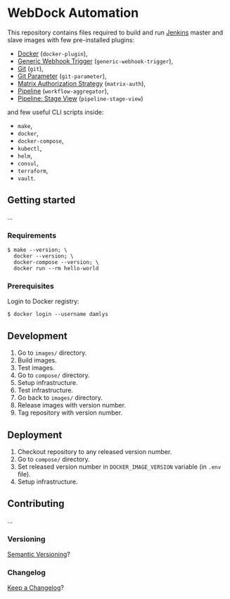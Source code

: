 WebDock Automation
===

This repository contains files required to build and run
[Jenkins](https://jenkins.io/) master and slave images with few pre-installed plugins:

- [Docker](https://plugins.jenkins.io/docker-plugin) (`docker-plugin`),
- [Generic Webhook Trigger](https://plugins.jenkins.io/generic-webhook-trigger) (`generic-webhook-trigger`),
- [Git](https://plugins.jenkins.io/git) (`git`),
- [Git Parameter](https://plugins.jenkins.io/git-parameter) (`git-parameter`),
- [Matrix Authorization Strategy](https://plugins.jenkins.io/matrix-auth) (`matrix-auth`),
- [Pipeline](https://plugins.jenkins.io/workflow-aggregator) (`workflow-aggregator`),
- [Pipeline: Stage View](https://plugins.jenkins.io/pipeline-stage-view) (`pipeline-stage-view`)

and few useful CLI scripts inside:

- `make`,
- `docker`,
- `docker-compose`,
- `kubectl`,
- `helm`,
- `consul`,
- `terraform`,
- `vault`.

## Getting started

...

### Requirements

```
$ make --version; \
  docker --version; \
  docker-compose --version; \
  docker run --rm hello-world
```

### Prerequisites

Login to Docker registry:

```
$ docker login --username damlys
```

## Development

1. Go to `images/` directory.
1. Build images.
1. Test images.
1. Go to `compose/` directory.
1. Setup infrastructure.
1. Test infrastructure.
1. Go back to `images/` directory.
1. Release images with version number.
1. Tag repository with version number.

## Deployment

1. Checkout repository to any released version number.
1. Go to `compose/` directory.
1. Set released version number in `DOCKER_IMAGE_VERSION` variable (in `.env` file).
1. Setup infrastructure.

## Contributing

...

### Versioning

[Semantic Versioning](http://semver.org/)?

### Changelog

[Keep a Changelog](https://keepachangelog.com/)?
